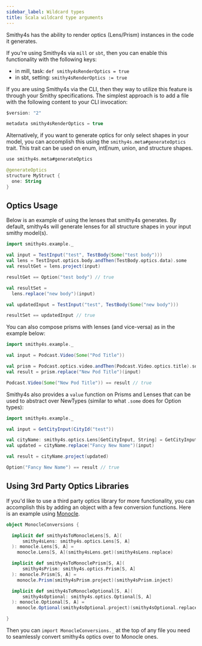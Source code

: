 ```yaml
---
sidebar_label: Wildcard types
title: Scala wildcard type arguments
---
```


Smithy4s has the ability to render optics (Lens/Prism) instances in the code it generates.

If you're using Smithy4s via `mill` or `sbt`, then you can enable this functionality with the following keys:

* in mill, task: `def smithy4sRenderOptics = true`
* in sbt, setting: `smithy4sRenderOptics := true`

If you are using Smithy4s via the CLI, then they way to utilize this feature is through your Smithy specifications. The simplest approach is to add a file with the following content to your CLI invocation:

```kotlin
$version: "2"

metadata smithy4sRenderOptics = true
```

Alternatively, if you want to generate optics for only select shapes in your model, you can accomplish this using
the `smithy4s.meta#generateOptics` trait. This trait can be used on enum, intEnum, union, and structure shapes.

```kotlin
use smithy4s.meta#generateOptics

@generateOptics
structure MyStruct {
  one: String
}
```

## Optics Usage

Below is an example of using the lenses that smithy4s generates. By default, smithy4s will generate lenses for all structure shapes in your input smithy model(s).

```scala mdoc:reset
import smithy4s.example._

val input = TestInput("test", TestBody(Some("test body")))
val lens = TestInput.optics.body.andThen(TestBody.optics.data).some
val resultGet = lens.project(input)

resultGet == Option("test body") // true

val resultSet =
  lens.replace("new body")(input)

val updatedInput = TestInput("test", TestBody(Some("new body")))

resultSet == updatedInput // true
```

You can also compose prisms with lenses (and vice-versa) as in the example below:

```scala mdoc:reset
import smithy4s.example._

val input = Podcast.Video(Some("Pod Title"))

val prism = Podcast.optics.video.andThen(Podcast.Video.optics.title).some
val result = prism.replace("New Pod Title")(input)

Podcast.Video(Some("New Pod Title")) == result // true
```

Smithy4s also provides a `value` function on Prisms and Lenses that can be used to abstract over NewTypes (similar to what `.some` does for Option types):

```scala mdoc:reset
import smithy4s.example._

val input = GetCityInput(CityId("test"))

val cityName: smithy4s.optics.Lens[GetCityInput, String] = GetCityInput.optics.cityId.value
val updated = cityName.replace("Fancy New Name")(input)

val result = cityName.project(updated)

Option("Fancy New Name") == result // true
```

## Using 3rd Party Optics Libraries

If you'd like to use a third party optics library for more functionality, you can accomplish this by adding an object with a few conversion functions. Here is an example using [Monocle](https://www.optics.dev/Monocle/).

```scala mdoc:reset
object MonocleConversions {

  implicit def smithy4sToMonocleLens[S, A](
      smithy4sLens: smithy4s.optics.Lens[S, A]
  ): monocle.Lens[S, A] =
    monocle.Lens[S, A](smithy4sLens.get)(smithy4sLens.replace)

  implicit def smithy4sToMonoclePrism[S, A](
      smithy4sPrism: smithy4s.optics.Prism[S, A]
  ): monocle.Prism[S, A] =
    monocle.Prism(smithy4sPrism.project)(smithy4sPrism.inject)

  implicit def smithy4sToMonocleOptional[S, A](
      smithy4sOptional: smithy4s.optics.Optional[S, A]
  ): monocle.Optional[S, A] =
    monocle.Optional(smithy4sOptional.project)(smithy4sOptional.replace)

}
```

Then you can `import MonocleConversions._` at the top of any file you need to seamlessly convert smithy4s optics over to Monocle ones.

